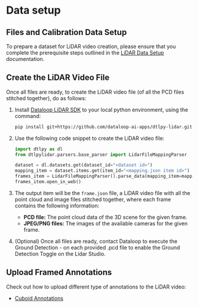 # Data setup


## Files and Calibration Data Setup

To prepare a dataset for LiDAR video creation, please ensure that you complete the prerequisite steps outlined in the [LiDAR Data Setup](https://docs.dataloop.ai/docs/lidar-data-setup) documentation.


## Create the LiDAR Video File

Once all files are ready, to create the LiDAR video file (of all the PCD files stitched together), do as follows:

1. Install [Dataloop LiDAR SDK](https://github.com/dataloop-ai-apps/dtlpy-lidar) to your local python environment, using the command:
    ```bash
    pip install git+https://github.com/dataloop-ai-apps/dtlpy-lidar.git
    ```

2. Use the following code snippet to create the LiDAR video file:
    ```python
    import dtlpy as dl
    from dtlpylidar.parsers.base_parser import LidarFileMappingParser

    dataset = dl.datasets.get(dataset_id="<dataset id>")
    mapping_item = dataset.items.get(item_id="<mapping.json item id>")
    frames_item = LidarFileMappingParser().parse_data(mapping_item=mapping_item)
    frames_item.open_in_web()
    ```

3. The output item will be the `frame.json` file, a LiDAR video file with all the point cloud and image files stitched together, where each frame contains the following information:
   - **PCD file:** The point cloud data of the 3D scene for the given frame.
   - **JPEG/PNG files:** The images of the available cameras for the given frame.

4. (Optional) Once all files are ready, contact Dataloop to execute the Ground Detection - on each provided .pcd file to enable the Ground Detection Toggle on the Lidar Studio.


## Upload Framed Annotations

Check out how to upload different type of annotations to the LiDAR video:

* [Cuboid Annotations](https://developers.dataloop.ai/tutorials/annotations/lidar/cuboid/chapter/)
